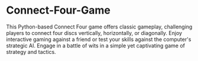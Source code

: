 # Connect-Four-Game
This Python-based Connect Four game offers classic gameplay, challenging players to connect four discs vertically, horizontally, or diagonally. Enjoy interactive gaming against a friend or test your skills against the computer's strategic AI. Engage in a battle of wits in a simple yet captivating game of strategy and tactics.
